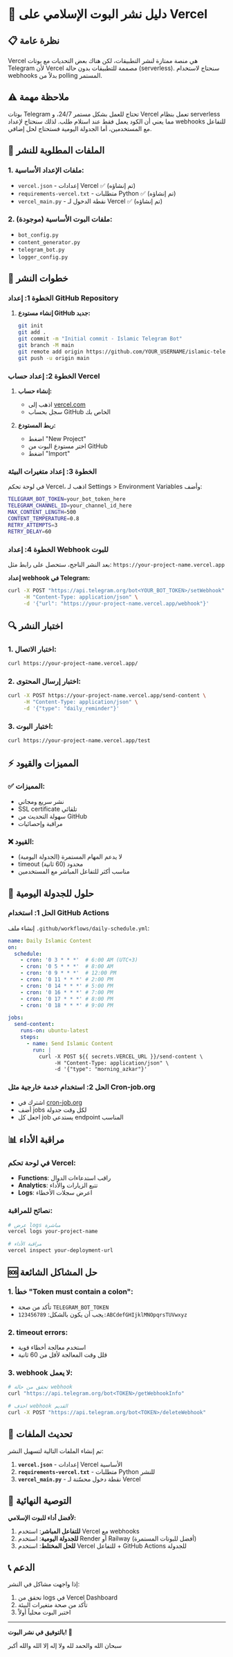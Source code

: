 # 🚀 دليل نشر البوت الإسلامي على Vercel

## 📋 نظرة عامة

Vercel هي منصة ممتازة لنشر التطبيقات، لكن هناك بعض التحديات مع بوتات Telegram لأن Vercel مصممة للتطبيقات بدون حالة (serverless). سنحتاج لاستخدام webhooks بدلاً من polling المستمر.

## ⚠️ ملاحظة مهمة

بوتات Telegram تحتاج للعمل بشكل مستمر 24/7، و Vercel تعمل بنظام serverless مما يعني أن الكود يعمل فقط عند استلام طلب. لذلك سنحتاج لإعداد webhooks للتفاعل مع المستخدمين، أما الجدولة اليومية فستحتاج لحل إضافي.

## 📁 الملفات المطلوبة للنشر

### 1. ملفات الإعداد الأساسية:
- `vercel.json` - إعدادات Vercel ✅ (تم إنشاؤه)
- `requirements-vercel.txt` - متطلبات Python ✅ (تم إنشاؤه)  
- `vercel_main.py` - نقطة الدخول لـ Vercel ✅ (تم إنشاؤه)

### 2. ملفات البوت الأساسية (موجودة):
- `bot_config.py`
- `content_generator.py`
- `telegram_bot.py`
- `logger_config.py`

## 🔧 خطوات النشر

### الخطوة 1: إعداد GitHub Repository

1. **إنشاء مستودع GitHub جديد:**
   ```bash
   git init
   git add .
   git commit -m "Initial commit - Islamic Telegram Bot"
   git branch -M main
   git remote add origin https://github.com/YOUR_USERNAME/islamic-telegram-bot.git
   git push -u origin main
   ```

### الخطوة 2: إعداد حساب Vercel

1. **إنشاء حساب:**
   - اذهب إلى [vercel.com](https://vercel.com)
   - سجل بحساب GitHub الخاص بك

2. **ربط المستودع:**
   - اضغط "New Project"
   - اختر مستودع البوت من GitHub
   - اضغط "Import"

### الخطوة 3: إعداد متغيرات البيئة

في لوحة تحكم Vercel، اذهب لـ Settings > Environment Variables وأضف:

```bash
TELEGRAM_BOT_TOKEN=your_bot_token_here
TELEGRAM_CHANNEL_ID=your_channel_id_here
MAX_CONTENT_LENGTH=500
CONTENT_TEMPERATURE=0.8
RETRY_ATTEMPTS=3
RETRY_DELAY=60
```

### الخطوة 4: إعداد Webhook للبوت

بعد النشر الناجح، ستحصل على رابط مثل:
`https://your-project-name.vercel.app`

**إعداد webhook في Telegram:**
```bash
curl -X POST "https://api.telegram.org/bot<YOUR_BOT_TOKEN>/setWebhook" \
     -H "Content-Type: application/json" \
     -d '{"url": "https://your-project-name.vercel.app/webhook"}'
```

## 🔍 اختبار النشر

### 1. اختبار الاتصال:
```bash
curl https://your-project-name.vercel.app/
```

### 2. اختبار إرسال المحتوى:
```bash
curl -X POST https://your-project-name.vercel.app/send-content \
     -H "Content-Type: application/json" \
     -d '{"type": "daily_reminder"}'
```

### 3. اختبار البوت:
```bash
curl https://your-project-name.vercel.app/test
```

## ⚡ المميزات والقيود

### ✅ المميزات:
- نشر سريع ومجاني
- SSL certificate تلقائي
- سهولة التحديث من GitHub
- مراقبة وإحصائيات

### ❌ القيود:
- لا يدعم المهام المستمرة (الجدولة اليومية)
- timeout محدود (60 ثانية)
- مناسب أكثر للتفاعل المباشر مع المستخدمين

## 🔄 حلول للجدولة اليومية

### الحل 1: استخدام GitHub Actions
إنشاء ملف `.github/workflows/daily-schedule.yml`:

```yaml
name: Daily Islamic Content
on:
  schedule:
    - cron: '0 3 * * *'  # 6:00 AM (UTC+3)
    - cron: '0 5 * * *'  # 8:00 AM 
    - cron: '0 9 * * *'  # 12:00 PM
    - cron: '0 11 * * *' # 2:00 PM
    - cron: '0 14 * * *' # 5:00 PM
    - cron: '0 16 * * *' # 7:00 PM
    - cron: '0 17 * * *' # 8:00 PM
    - cron: '0 18 * * *' # 9:00 PM

jobs:
  send-content:
    runs-on: ubuntu-latest
    steps:
      - name: Send Islamic Content
        run: |
          curl -X POST ${{ secrets.VERCEL_URL }}/send-content \
               -H "Content-Type: application/json" \
               -d '{"type": "morning_azkar"}'
```

### الحل 2: استخدام خدمة خارجية مثل Cron-job.org
- اشترك في [cron-job.org](https://cron-job.org)
- أضف jobs لكل وقت جدولة
- اجعل كل job يستدعي endpoint المناسب

## 📊 مراقبة الأداء

### في لوحة تحكم Vercel:
- **Functions**: راقب استدعاءات الدوال
- **Analytics**: تتبع الزيارات والأداء  
- **Logs**: اعرض سجلات الأخطاء

### نصائح للمراقبة:
```bash
# عرض logs مباشرة
vercel logs your-project-name

# مراقبة الأداء
vercel inspect your-deployment-url
```

## 🆘 حل المشاكل الشائعة

### 1. خطأ "Token must contain a colon":
- تأكد من صحة `TELEGRAM_BOT_TOKEN`
- يجب أن يكون بالشكل: `123456789:ABCdefGHIjklMNOpqrsTUVwxyz`

### 2. timeout errors:
- استخدم معالجة أخطاء قوية
- قلل وقت المعالجة لأقل من 60 ثانية

### 3. webhook لا يعمل:
```bash
# تحقق من حالة webhook
curl "https://api.telegram.org/bot<TOKEN>/getWebhookInfo"

# احذف webhook القديم
curl -X POST "https://api.telegram.org/bot<TOKEN>/deleteWebhook"
```

## 📝 تحديث الملفات

تم إنشاء الملفات التالية لتسهيل النشر:

1. **`vercel.json`** - إعدادات Vercel الأساسية
2. **`requirements-vercel.txt`** - متطلبات Python للنشر
3. **`vercel_main.py`** - نقطة دخول محسّنة لـ Vercel

## 🎯 التوصية النهائية

**لأفضل أداء للبوت الإسلامي:**

1. **للتفاعل المباشر**: استخدم Vercel مع webhooks
2. **للجدولة اليومية**: استخدم Render أو Railway (أفضل للبوتات المستمرة)
3. **للحل المختلط**: استخدم Vercel للتفاعل + GitHub Actions للجدولة

## 📞 الدعم

إذا واجهت مشاكل في النشر:
1. تحقق من logs في Vercel Dashboard
2. تأكد من صحة متغيرات البيئة
3. اختبر البوت محلياً أولاً

---

**بالتوفيق في نشر البوت! 🤲**

سبحان الله والحمد لله ولا إله إلا الله والله أكبر